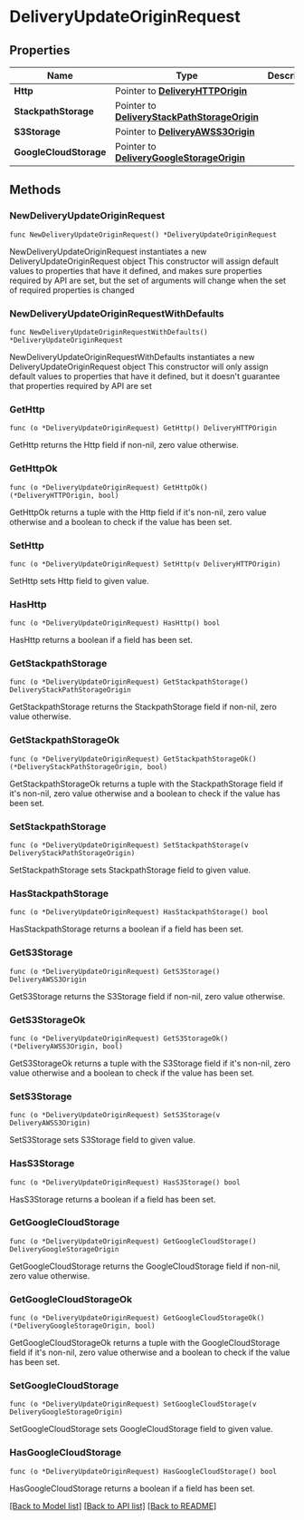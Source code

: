 # DeliveryUpdateOriginRequest

## Properties

Name | Type | Description | Notes
------------ | ------------- | ------------- | -------------
**Http** | Pointer to [**DeliveryHTTPOrigin**](deliveryHTTPOrigin.md) |  | [optional] 
**StackpathStorage** | Pointer to [**DeliveryStackPathStorageOrigin**](deliveryStackPathStorageOrigin.md) |  | [optional] 
**S3Storage** | Pointer to [**DeliveryAWSS3Origin**](deliveryAWSS3Origin.md) |  | [optional] 
**GoogleCloudStorage** | Pointer to [**DeliveryGoogleStorageOrigin**](deliveryGoogleStorageOrigin.md) |  | [optional] 

## Methods

### NewDeliveryUpdateOriginRequest

`func NewDeliveryUpdateOriginRequest() *DeliveryUpdateOriginRequest`

NewDeliveryUpdateOriginRequest instantiates a new DeliveryUpdateOriginRequest object
This constructor will assign default values to properties that have it defined,
and makes sure properties required by API are set, but the set of arguments
will change when the set of required properties is changed

### NewDeliveryUpdateOriginRequestWithDefaults

`func NewDeliveryUpdateOriginRequestWithDefaults() *DeliveryUpdateOriginRequest`

NewDeliveryUpdateOriginRequestWithDefaults instantiates a new DeliveryUpdateOriginRequest object
This constructor will only assign default values to properties that have it defined,
but it doesn't guarantee that properties required by API are set

### GetHttp

`func (o *DeliveryUpdateOriginRequest) GetHttp() DeliveryHTTPOrigin`

GetHttp returns the Http field if non-nil, zero value otherwise.

### GetHttpOk

`func (o *DeliveryUpdateOriginRequest) GetHttpOk() (*DeliveryHTTPOrigin, bool)`

GetHttpOk returns a tuple with the Http field if it's non-nil, zero value otherwise
and a boolean to check if the value has been set.

### SetHttp

`func (o *DeliveryUpdateOriginRequest) SetHttp(v DeliveryHTTPOrigin)`

SetHttp sets Http field to given value.

### HasHttp

`func (o *DeliveryUpdateOriginRequest) HasHttp() bool`

HasHttp returns a boolean if a field has been set.

### GetStackpathStorage

`func (o *DeliveryUpdateOriginRequest) GetStackpathStorage() DeliveryStackPathStorageOrigin`

GetStackpathStorage returns the StackpathStorage field if non-nil, zero value otherwise.

### GetStackpathStorageOk

`func (o *DeliveryUpdateOriginRequest) GetStackpathStorageOk() (*DeliveryStackPathStorageOrigin, bool)`

GetStackpathStorageOk returns a tuple with the StackpathStorage field if it's non-nil, zero value otherwise
and a boolean to check if the value has been set.

### SetStackpathStorage

`func (o *DeliveryUpdateOriginRequest) SetStackpathStorage(v DeliveryStackPathStorageOrigin)`

SetStackpathStorage sets StackpathStorage field to given value.

### HasStackpathStorage

`func (o *DeliveryUpdateOriginRequest) HasStackpathStorage() bool`

HasStackpathStorage returns a boolean if a field has been set.

### GetS3Storage

`func (o *DeliveryUpdateOriginRequest) GetS3Storage() DeliveryAWSS3Origin`

GetS3Storage returns the S3Storage field if non-nil, zero value otherwise.

### GetS3StorageOk

`func (o *DeliveryUpdateOriginRequest) GetS3StorageOk() (*DeliveryAWSS3Origin, bool)`

GetS3StorageOk returns a tuple with the S3Storage field if it's non-nil, zero value otherwise
and a boolean to check if the value has been set.

### SetS3Storage

`func (o *DeliveryUpdateOriginRequest) SetS3Storage(v DeliveryAWSS3Origin)`

SetS3Storage sets S3Storage field to given value.

### HasS3Storage

`func (o *DeliveryUpdateOriginRequest) HasS3Storage() bool`

HasS3Storage returns a boolean if a field has been set.

### GetGoogleCloudStorage

`func (o *DeliveryUpdateOriginRequest) GetGoogleCloudStorage() DeliveryGoogleStorageOrigin`

GetGoogleCloudStorage returns the GoogleCloudStorage field if non-nil, zero value otherwise.

### GetGoogleCloudStorageOk

`func (o *DeliveryUpdateOriginRequest) GetGoogleCloudStorageOk() (*DeliveryGoogleStorageOrigin, bool)`

GetGoogleCloudStorageOk returns a tuple with the GoogleCloudStorage field if it's non-nil, zero value otherwise
and a boolean to check if the value has been set.

### SetGoogleCloudStorage

`func (o *DeliveryUpdateOriginRequest) SetGoogleCloudStorage(v DeliveryGoogleStorageOrigin)`

SetGoogleCloudStorage sets GoogleCloudStorage field to given value.

### HasGoogleCloudStorage

`func (o *DeliveryUpdateOriginRequest) HasGoogleCloudStorage() bool`

HasGoogleCloudStorage returns a boolean if a field has been set.


[[Back to Model list]](../README.md#documentation-for-models) [[Back to API list]](../README.md#documentation-for-api-endpoints) [[Back to README]](../README.md)


